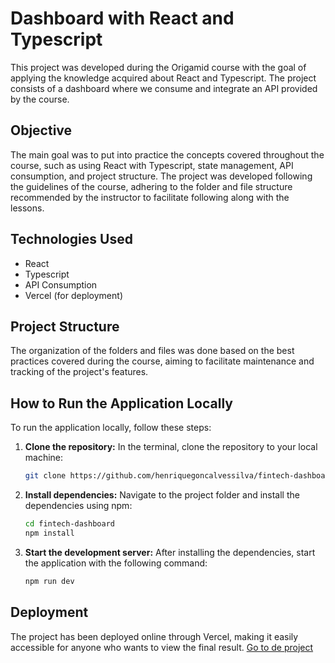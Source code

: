 
# Dashboard with React and Typescript

This project was developed during the Origamid course with the goal of applying the knowledge acquired about React and Typescript. The project consists of a dashboard where we consume and integrate an API provided by the course.

## Objective

The main goal was to put into practice the concepts covered throughout the course, such as using React with Typescript, state management, API consumption, and project structure. The project was developed following the guidelines of the course, adhering to the folder and file structure recommended by the instructor to facilitate following along with the lessons.

## Technologies Used

- React
- Typescript
- API Consumption
- Vercel (for deployment)

## Project Structure

The organization of the folders and files was done based on the best practices covered during the course, aiming to facilitate maintenance and tracking of the project's features.

## How to Run the Application Locally

To run the application locally, follow these steps:

1. **Clone the repository:**
   In the terminal, clone the repository to your local machine:
   ```bash
   git clone https://github.com/henriquegoncalvessilva/fintech-dashboard
2. **Install dependencies:** Navigate to the project folder and install the dependencies using npm:

	```bash
	cd fintech-dashboard	
	npm install
3. **Start the development server:** 
After installing the dependencies, start the application with the following command:
   ```bash
   npm run dev

 ## Deployment

The project has been deployed online through Vercel, making it easily accessible for anyone who wants to view the final result. [Go to de project](https://fintech-45fye26sm-henriquegoncalvessilvas-projects.vercel.app/)
